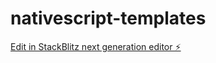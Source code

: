 # nativescript-templates

[Edit in StackBlitz next generation editor ⚡️](https://stackblitz.com/~/github.com/Davidbadasyan/nativescript-templates)